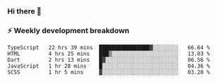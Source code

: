 ### Hi there 👋

### ⚡ Weekly development breakdown
<!--START_SECTION:waka-->
```text
TypeScript   22 hrs 39 mins  ████████████████▓░░░░░░░░   66.64 % 
HTML         4 hrs 25 mins   ███▒░░░░░░░░░░░░░░░░░░░░░   13.03 % 
Dart         2 hrs 13 mins   █▓░░░░░░░░░░░░░░░░░░░░░░░   06.56 % 
JavaScript   1 hr 28 mins    █░░░░░░░░░░░░░░░░░░░░░░░░   04.36 % 
SCSS         1 hr 5 mins     ▓░░░░░░░░░░░░░░░░░░░░░░░░   03.20 % 
```
<!--END_SECTION:waka-->
<!--
**MarceloWis/MarceloWis** is a ✨ _special_ ✨ repository because its `README.md` (this file) appears on your GitHub profile.

Here are some ideas to get you started:

- 🔭 I’m currently working on ...
- 🌱 I’m currently learning ...
- 👯 I’m looking to collaborate on ...
- 🤔 I’m looking for help with ...
- 💬 Ask me about ...
- 📫 How to reach me: ...
- 😄 Pronouns: ...
- ⚡ Fun fact: ...
-->
